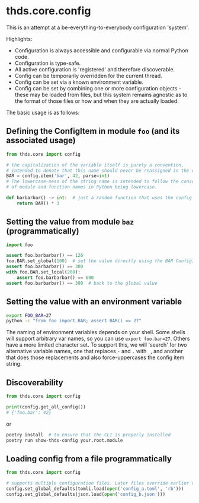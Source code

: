 # thds.core.config

This is an attempt at a be-everything-to-everybody configuration 'system'.

Highlights:

- Configuration is always accessible and configurable via normal Python code.
- Configuration is type-safe.
- All active configuration is 'registered' and therefore discoverable.
- Config can be temporarily overridden for the current thread.
- Config can be set via a known environment variable.
- Config can be set by combining one or more configuration objects - these may be loaded from files, but
  this system remains agnostic as to the format of those files or how and when they are actually loaded.

The basic usage is as follows:

## Defining the ConfigItem in module `foo` (and its associated usage)

```python
from thds.core import config

# the capitalization of the variable itself is purely a convention,
# intended to denote that this name should never be reassigned in the code.
BAR = config.item('bar', 42, parse=int)
# The lowercase-ness of the string name is intended to follow the convention
# of module and function names in Python being lowercase.

def barbarbar() -> int:  # just a random function that uses the config
    return BAR() * 3
```

## Setting the value from module `baz` (programmatically)

```python
import foo

assert foo.barbarbar() == 126
foo.BAR.set_global(100)  # set the value directly using the BAR ConfigItem object
assert foo.barbarbar() == 300
with foo.BAR.set_local(200):
    assert foo.barbarbar() == 600
assert foo.barbarbar() == 300  # back to the global value
```

## Setting the value with an environment variable

```bash
export FOO_BAR=27
python -c "from foo import BAR; assert BAR() == 27"
```

The naming of environment variables depends on your shell. Some shells will support arbitrary var names,
so you can use `export foo.bar=27`. Others have a more limited character set. To support this, we will
'search' for two alternative variable names, one that replaces `-` and `.` with `_`, and another that
does those replacements and also force-uppercases the config item string.

## Discoverability

```python
from thds.core import config

print(config.get_all_config())
# {'foo.bar': 42}
```

or

```bash
poetry install  # to ensure that the CLI is properly installed
poetry run show-thds-config your.root.module
```

## Loading config from a file programmatically

```python
from thds.core import config

# supports multiple configuration files. Later files override earlier ones.
config.set_global_defaults(tomli.load(open('config_a.toml', 'rb')))
config.set_global_defaults(json.load(open('config_b.json')))
```
